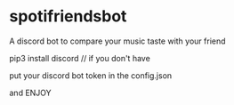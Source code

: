 # spotifriendsbot
A discord bot to compare your music taste with your friend

pip3 install discord // if you don't have

put your discord bot token in the config.json 

and ENJOY
